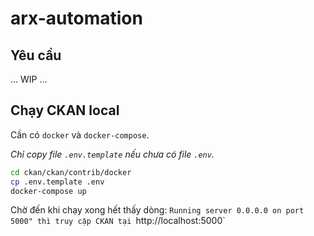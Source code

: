 # arx-automation

## Yêu cầu

... WIP ...

## Chạy CKAN local

Cần có `docker` và `docker-compose`.

_Chỉ copy file `.env.template` nếu chưa có file `.env`._

```sh
cd ckan/ckan/contrib/docker
cp .env.template .env
docker-compose up
```

Chờ đến khi chạy xong hết thấy dòng: `Running server 0.0.0.0 on port 5000" thì truy cập CKAN tại `http://localhost:5000`

